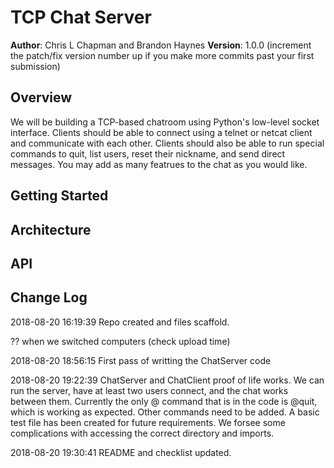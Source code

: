 # TCP Chat Server

**Author**: Chris L Chapman and Brandon Haynes
**Version**: 1.0.0 (increment the patch/fix version number up if you make more commits past your first submission)

## Overview
We will be building a TCP-based chatroom using Python's low-level socket interface. Clients should be able to connect using a telnet or netcat client and communicate with each other. Clients should also be able to run special commands to quit, list users, reset their nickname, and send direct messages. You may add as many featrues to the chat as you would like.

## Getting Started
<!-- What are the steps that a user must take in order to build this app on their own machine and get it running? -->

## Architecture
<!-- Provide a detailed description of the application design. What technologies (languages, libraries, etc) you're using, and any other relevant design information. This is also an area which you can include any visuals; flow charts, example usage gifs, screen captures, etc.-->

## API
<!-- Provide detailed instructions for your applications usage. This should include any methods or endpoints available to the user/client/developer. Each section should be formatted to provide clear syntax for usage, example calls including input data requirements and options, and example responses or return values. -->

## Change Log
<!-- Ctrl+Shift+I (on Win & Linux) Inserts current DateTime, -->

2018-08-20 16:19:39 Repo created and files scaffold.

?? when we switched computers (check upload time)

2018-08-20 18:56:15 First pass of writting the ChatServer code

2018-08-20 19:22:39 ChatServer and ChatClient proof of life works. We can run the server, have at least two users connect, and the chat works between them. Currently the only @ command that is in the code is @quit, which is working as expected. Other commands need to be added. A basic test file has been created for future requirements. We forsee some complications with accessing the correct directory and imports.

2018-08-20 19:30:41 README and checklist updated.


